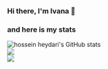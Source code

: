 ### Hi there, I'm Ivana 👋

### and here is my stats
<!-- <p align="center"><img src="https://www.codewars.com/users/ivanapuspita/badges/large"/><br /><br /> -->
  <img src="https://github-readme-stats.vercel.app/api?username=ivanapuspita&show_icons=true&include_all_commits=true&theme=monokai" alt="hossein heydari's GitHub stats" /><br />
  <img src="https://github-readme-streak-stats.herokuapp.com/?user=ivanapuspita&theme=monokai"/>
  <br />
  <img src="https://github-readme-stats.vercel.app/api/top-langs/?username=ivanapuspita&layout=compact&theme=monokai&langs_count=12"/><br />
</p>

<!--
**ivanapuspita/ivanapuspita** is a ✨ _special_ ✨ repository because its `README.md` (this file) appears on your GitHub profile.

Here are some ideas to get you started:

- 🔭 I’m currently working on ...
- 🌱 I’m currently learning ...
- 👯 I’m looking to collaborate on ...
- 🤔 I’m looking for help with ...
- 💬 Ask me about ...
- 📫 How to reach me: ...
- 😄 Pronouns: ...
- ⚡ Fun fact: ...
-->
